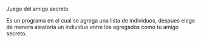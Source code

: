 Juego del amigo secreto

Es un programa en el cual se agrega una lista de individuos, despues elege de manera aleatoria un individuo entre los agregados como tu amigo secreto.